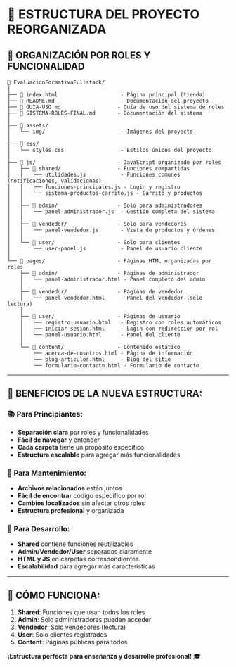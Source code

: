 # 📁 ESTRUCTURA DEL PROYECTO REORGANIZADA

## 🎯 **ORGANIZACIÓN POR ROLES Y FUNCIONALIDAD**

```
📁 EvaluacionFormativaFullstack/
│
├── 📄 index.html                    - Página principal (tienda)
├── 📄 README.md                     - Documentación del proyecto
├── 📄 GUIA-USO.md                  - Guía de uso del sistema de roles
├── 📄 SISTEMA-ROLES-FINAL.md       - Documentación del sistema
│
├── 📁 assets/
│   └── img/                        - Imágenes del proyecto
│
├── 📁 css/
│   └── styles.css                  - Estilos únicos del proyecto
│
├── 📁 js/                          - JavaScript organizado por roles
│   ├── 📁 shared/                  - Funciones compartidas
│   │   ├── utilidades.js           - Funciones comunes (notificaciones, validaciones)
│   │   ├── funciones-principales.js - Login y registro
│   │   └── sistema-productos-carrito.js - Carrito y productos
│   │
│   ├── 📁 admin/                   - Solo para administradores
│   │   └── panel-administrador.js  - Gestión completa del sistema
│   │
│   ├── 📁 vendedor/                - Solo para vendedores
│   │   └── panel-vendedor.js       - Vista de productos y órdenes
│   │
│   └── 📁 user/                    - Solo para clientes
│       └── user-panel.js           - Panel de usuario cliente
│
└── 📁 pages/                       - Páginas HTML organizadas por roles
    ├── 📁 admin/                   - Páginas de administrador
    │   └── panel-administrador.html - Panel completo del admin
    │
    ├── 📁 vendedor/                - Páginas de vendedor
    │   └── panel-vendedor.html     - Panel del vendedor (solo lectura)
    │
    ├── 📁 user/                    - Páginas de usuario
    │   ├── registro-usuario.html   - Registro con roles automáticos
    │   ├── iniciar-sesion.html     - Login con redirección por rol
    │   └── panel-usuario.html      - Panel del cliente
    │
    └── 📁 content/                 - Contenido estático
        ├── acerca-de-nosotros.html - Página de información
        ├── blog-articulos.html     - Blog del sitio
        └── formulario-contacto.html - Formulario de contacto
```

---

## 🎯 **BENEFICIOS DE LA NUEVA ESTRUCTURA:**

### **📚 Para Principiantes:**
- **Separación clara** por roles y funcionalidades
- **Fácil de navegar** y entender
- **Cada carpeta** tiene un propósito específico
- **Estructura escalable** para agregar más funcionalidades

### **🔧 Para Mantenimiento:**
- **Archivos relacionados** están juntos
- **Fácil de encontrar** código específico por rol
- **Cambios localizados** sin afectar otros roles
- **Estructura profesional** y organizada

### **🚀 Para Desarrollo:**
- **Shared** contiene funciones reutilizables
- **Admin/Vendedor/User** separados claramente
- **HTML y JS** en carpetas correspondientes
- **Escalabilidad** para agregar más características

---

## 🔗 **CÓMO FUNCIONA:**

1. **Shared**: Funciones que usan todos los roles
2. **Admin**: Solo administradores pueden acceder
3. **Vendedor**: Solo vendedores (lectura)
4. **User**: Solo clientes registrados
5. **Content**: Páginas públicas para todos

**¡Estructura perfecta para enseñanza y desarrollo profesional!** 🎓
